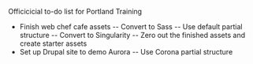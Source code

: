 Officicicial to-do list for Portland Training

- Finish web chef cafe assets
-- Convert to Sass
-- Use default partial structure
-- Convert to Singularity
-- Zero out the finished assets and create starter assets
- Set up Drupal site to demo Aurora
-- Use Corona partial structure
